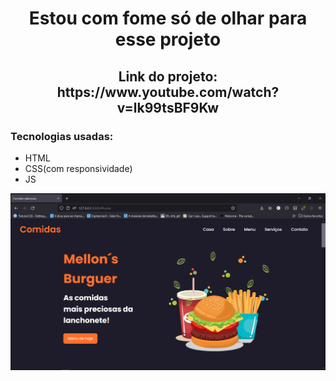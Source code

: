 <h1 align="center">Estou com fome só de olhar para esse projeto</h1>

<h2 align="center">Link do projeto: https://www.youtube.com/watch?v=lk99tsBF9Kw</h2> 


<h3>Tecnologias usadas:</h3>

- HTML
- CSS(com responsividade)
- JS

![readme](img/readme.png)